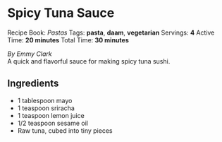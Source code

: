 # Spicy Tuna Sauce

Recipe Book: *Pastas*
Tags: **pasta**, **daam**, **vegetarian**
Servings: **4**
Active Time: **20 minutes**
Total Time: **30 minutes**


_By Emmy Clark_  
A quick and flavorful sauce for making spicy tuna sushi.

## Ingredients
- 1 tablespoon mayo
- 1 teaspoon sriracha
- 1 teaspoon lemon juice
- 1/2 teaspoon sesame oil
- Raw tuna, cubed into tiny pieces

